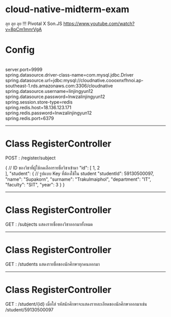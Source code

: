 # cloud-native-midterm-exam
ลุย ลุย ลุย !!! Pivotal X Son.JS
https://www.youtube.com/watch?v=8pCm1mnrVgA
<h1>Config</h1>
<br/>
server.port=9999
<br/>
spring.datasource.driver-class-name=com.mysql.jdbc.Driver
<br/>
spring.datasource.url=jdbc:mysql://cloudnative.coooxnxfhnoi.ap-southeast-1.rds.amazonaws.com:3306/cloudnative
<br/>
spring.datasource.username=linjingyun12
<br/>
spring.datasource.password=lnwzalinjingyun12
<br/>
spring.session.store-type=redis
<br/>
spring.redis.host=18.136.123.171
<br/>
spring.redis.password=lnwzalinjingyun12
<br/>
spring.redis.port=6379 
<br/>

<hr/>
<h1>Class RegisterController</h1>
POST : /register/subject

{ // ID ของวิชาที่ผู้ใช้กดเลือกรายชื่อวิชาเข้ามา
	"id": [
		1, 2	
	],
	"student": { // รูปแบบ Key ที่ต้องใช้ใน student
		"studentId": 59130500097,
		"name": "Supakorn",
	  "surname": "Trakulmaiphol",
	  "department": "IT",
	  "faculty": "SIT",
	  "year": 3
	}
}
<hr/>

<h1>Class RegisterController</h1>
GET : /subjects
แสดงรายชื่อของวิชาออกมาทั้งหมด


<hr/>

<h1>Class RegisterController</h1>
GET : /students
แสดงรายชื่อของนักศึกษาทุกคนออกมา

<hr/>
<h1>Class RegisterController </h1>
GET : /student/{id}
เมื่อใส่ รหัสนักศึกษาจะแสดงรายละเอียดของนักศึกษาออกมาเช่น
/student/59130500097








